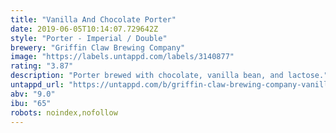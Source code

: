 ```yaml
---
title: "Vanilla And Chocolate Porter"
date: 2019-06-05T10:14:07.729642Z
style: "Porter - Imperial / Double"
brewery: "Griffin Claw Brewing Company"
image: "https://labels.untappd.com/labels/3140877"
rating: "3.87"
description: "Porter brewed with chocolate, vanilla bean, and lactose."
untappd_url: "https://untappd.com/b/griffin-claw-brewing-company-vanilla-and-chocolate-porter/3140877"
abv: "9.0"
ibu: "65"
robots: noindex,nofollow
---
```

